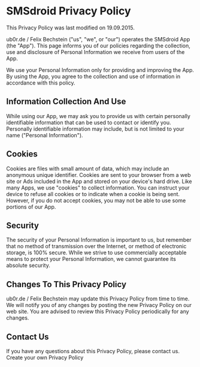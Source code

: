 # SMSdroid Privacy Policy

This Privacy Policy was last modified on 19.09.2015.

ub0r.de / Felix Bechstein ("us", "we", or "our") operates the SMSdroid App (the "App").
This page informs you of our policies regarding the collection,
use and disclosure of Personal Information we receive from users of the App.

We use your Personal Information only for providing and improving the App.
By using the App, you agree to the collection and use of information in accordance with this policy.

## Information Collection And Use

While using our App, we may ask you to provide us with certain personally identifiable
information that can be used to contact or identify you.
Personally identifiable information may include, but is not limited to your name ("Personal Information").

## Cookies

Cookies are files with small amount of data, which may include an anonymous unique identifier.
Cookies are sent to your browser from a web site or Ads included in the App and stored on your device's hard drive.
Like many Apps, we use "cookies" to collect information. You can instruct your device to refuse
all cookies or to indicate when a cookie is being sent. However, if you do not accept cookies, you
may not be able to use some portions of our App.

## Security
The security of your Personal Information is important to us, but remember that no method of
transmission over the Internet, or method of electronic storage, is 100% secure. While we strive to
use commercially acceptable means to protect your Personal Information, we cannot guarantee
its absolute security.

## Changes To This Privacy Policy
ub0r.de / Felix Bechstein may update this Privacy Policy from time to time. We will notify
you of any changes by posting the new Privacy Policy on our web site. You are advised to review this
Privacy Policy periodically for any changes.

## Contact Us

If you have any questions about this Privacy Policy, please contact us.
Create your own Privacy Policy
